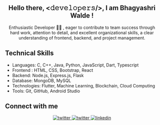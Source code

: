 <h2  align="center"> Hello there, <𝚍𝚎𝚟𝚎𝚕𝚘𝚙𝚎𝚛𝚜/>, I am Bhagyashri Walde !</h2>

<p align="center">Enthusiastic Developer 👨‍💻 </a>, eager to contribute to team success through hard work, attention to detail, and
excellent organizational skills, a clear understanding of frontend, backend, and project management.</p>



## Technical Skills
- Languages: C, C++, Java, Python,  JavaScript, Dart, Typescript
- Frontend : HTML, CSS, Bootstrap, React
- Backend: Node.js, Express.js, Flask
- Database: MongoDB, MySQL
- Technologies: Flutter, Machine Learning, Blockchain, Cloud Computing
- Tools: Git, GitHub, Android Studio



## Connect with me  
<div align="center">
<a href="https://twitter.com/_bhagyashriw_" target="_blank">
<img src=https://img.shields.io/badge/twitter-%2300acee.svg?&style=for-the-badge&logo=twitter&logoColor=white alt=twitter style="margin-bottom: 5px;" />
</a>
<a href="mailto:bhagyashriwalde@gmail.com" target="_blank">
<img src=https://img.shields.io/badge/Gmail-D14836?style=for-the-badge&logo=gmail&logoColor=white alt=twitter style="margin-bottom: 5px;" />
</a>
<a href="https://www.linkedin.com/in/bhagyashriwalde/" target="_blank">
<img src=https://img.shields.io/badge/linkedin-%231E77B5.svg?&style=for-the-badge&logo=linkedin&logoColor=white alt=linkedin style="margin-bottom: 5px;" />
</a>
</div> 
